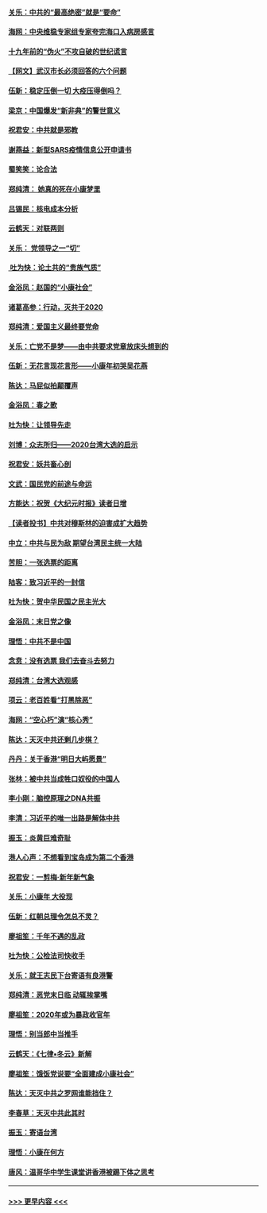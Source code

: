 #### [关乐：中共的“最高绝密”就是“要命”](../pages/nsc993/n11816946.md?t=01251055) 
#### [海网：中央维稳专家组专家夸完海口入病房感言](../pages/nsc993/n11815138.md?t=01251055) 
#### [十九年前的“伪火”不攻自破的世纪谎言](../pages/nsc993/n11813238.md?t=01251055) 
#### [【网文】武汉市长必须回答的六个问题](../pages/nsc993/n11813848.md?t=01251055) 
#### [伍新：稳定压倒一切 大疫压得倒吗？](../pages/nsc993/n11812634.md?t=01251055) 
#### [梁京：中国爆发“新非典”的警世意义](../pages/nsc993/n11812554.md?t=01251055) 
#### [祝君安：中共就是邪教](../pages/nsc993/n11812431.md?t=01251055) 
#### [谢燕益：新型SARS疫情信息公开申请书](../pages/nsc993/n11808840.md?t=01251055) 
#### [蜀笑笑：论合法](../pages/nsc993/n11808064.md?t=01251055) 
#### [郑纯清： 她真的死在小康梦里](../pages/nsc993/n11806623.md?t=01251055) 
#### [吕锡民：核电成本分析](../pages/nsc993/n11806284.md?t=01251055) 
#### [云鹤天：对联两则](../pages/nsc993/n11805957.md?t=01251055) 
#### [关乐： 党领导之一“切”](../pages/nsc993/n11804505.md?t=01251055) 
#### [ 吐为快：论土共的“贵族气质”](../pages/nsc993/n11804490.md?t=01251055) 
#### [金浴凤：赵国的“小康社会”](../pages/nsc993/n11804452.md?t=01251055) 
#### [诸葛高参：行动，灭共于2020](../pages/nsc993/n11804120.md?t=01251055) 
#### [郑纯清：爱国主义最终要党命](../pages/nsc993/n11802197.md?t=01251055) 
#### [关乐：亡党不是梦——由中共要求党章放床头想到的](../pages/nsc993/n11802156.md?t=01251055) 
#### [伍新：无花言现花言形——小康年初哭吴花燕](../pages/nsc993/n11800044.md?t=01251055) 
#### [陈达：马屁似拍颠覆声](../pages/nsc993/n11800010.md?t=01251055) 
#### [金浴凤：春之歌](../pages/nsc993/n11797687.md?t=01251055) 
#### [吐为快：让领导先走](../pages/nsc993/n11797512.md?t=01251055) 
#### [刘博：众志所归——2020台湾大选的启示](../pages/nsc993/n11796878.md?t=01251055) 
#### [祝君安：妖共畜心剖](../pages/nsc993/n11794273.md?t=01251055) 
#### [文武：国民党的前途与命运](../pages/nsc993/n11794198.md?t=01251055) 
#### [方能达：祝贺《大纪元时报》读者日增](../pages/nsc993/n11793807.md?t=01251055) 
#### [【读者投书】中共对穆斯林的迫害成扩大趋势](../pages/nsc993/n11791371.md?t=01251055) 
#### [中立：中共与民为敌 期望台湾民主统一大陆](../pages/nsc993/n11790392.md?t=01251055) 
#### [苦胆：一张选票的距离](../pages/nsc993/n11788914.md?t=01251055) 
#### [陆客：致习近平的一封信](../pages/nsc993/n11788867.md?t=01251055) 
#### [吐为快：贺中华民国之民主光大](../pages/nsc993/n11788618.md?t=01251055) 
#### [金浴凤：末日党之像](../pages/nsc993/n11787475.md?t=01251055) 
#### [理悟：中共不是中国](../pages/nsc993/n11787463.md?t=01251055) 
#### [念贲：没有选票  我们去奋斗去努力](../pages/nsc993/n11787398.md?t=01251055) 
#### [郑纯清：台湾大选观感](../pages/nsc993/n11786210.md?t=01251055) 
#### [项云：老百姓看“打黑除恶”](../pages/nsc993/n11785398.md?t=01251055) 
#### [海网：“空心朽”演“核心秀”](../pages/nsc993/n11783874.md?t=01251055) 
#### [陈达：天灭中共还剩几步棋？](../pages/nsc993/n11783719.md?t=01251055) 
#### [丹丹：关于香港“明日大屿愿景”](../pages/nsc993/n11783273.md?t=01251055) 
#### [张林：被中共当成牲口奴役的中国人](../pages/nsc993/n11782397.md?t=01251055) 
#### [李小刚：脑控原理之DNA共振](../pages/nsc993/n11780962.md?t=01251055) 
#### [李清：习近平的唯一出路是解体中共](../pages/nsc993/n11780866.md?t=01251055) 
#### [振玉：炎黄巨难奇耻](../pages/nsc993/n11779632.md?t=01251055) 
#### [港人心声：不想看到宝岛成为第二个香港](../pages/nsc993/n11778817.md?t=01251055) 
#### [祝君安：一剪梅‧新年新气象](../pages/nsc993/n11776340.md?t=01251055) 
#### [关乐：小康年 大役现](../pages/nsc993/n11774213.md?t=01251055) 
#### [伍新：红朝总理令怎总不灵？](../pages/nsc993/n11770813.md?t=01251055) 
#### [廖祖笙：千年不遇的乱政](../pages/nsc993/n11770373.md?t=01251055) 
#### [吐为快：公检法司快收手](../pages/nsc993/n11770359.md?t=01251055) 
#### [关乐：就王志民下台寄语有良港警](../pages/nsc993/n11769903.md?t=01251055) 
#### [郑纯清：恶党末日临 动辄挨掌嘴](../pages/nsc993/n11769356.md?t=01251055) 
#### [廖祖笙：2020年或为暴政收官年](../pages/nsc993/n11768216.md?t=01251055) 
#### [理悟：别当郎中当推手](../pages/nsc993/n11768243.md?t=01251055) 
#### [云鹤天：《七律▪冬云》新解](../pages/nsc993/n11768204.md?t=01251055) 
#### [廖祖笙：饿饭党说要“全面建成小康社会”](../pages/nsc993/n11767482.md?t=01251055) 
#### [陈达：天灭中共之罗网谁能挡住？](../pages/nsc993/n11767465.md?t=01251055) 
#### [李春草：天灭中共此其时](../pages/nsc993/n11767452.md?t=01251055) 
#### [振玉：寄语台湾](../pages/nsc993/n11767432.md?t=01251055) 
#### [理悟：小康在何方](../pages/nsc993/n11767394.md?t=01251055) 
#### [唐风：温哥华中学生课堂讲香港被踢下体之思考](../pages/nsc993/n11766848.md?t=01251055) 

----
#### [ >>> 更早内容 <<< ](../indexes/nsc993-earlier.md)
